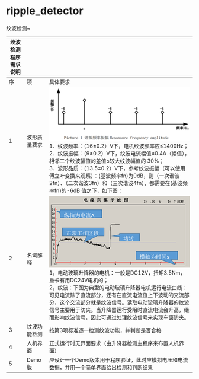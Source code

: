 # ripple_detector
纹波检测~



| 纹波检测程序需求说明 |              |                                                              |
| -------------------- | ------------ | ------------------------------------------------------------ |
| 序                   | 项           | 具体要求                                                     |
| 1                    | 波形质量要求 | ![img](.\imgs\README\clip_image002.png)        <br /> 1．纹波频率：（16±0.2）V下，电机纹波频率应≤1400Hz；       <br />  2．纹波振幅：（9±0.2）V下，纹波电流幅值≥0.4A（幅值），相邻二个纹波幅值的差值≤较大纹波幅值的 30%；           <br /> 3．波形品质：（13.5±0.2）V下，参考纹波振幅（可以使用傅立叶变换来观察）：(基波频率fn)为0dB，则（一次谐波2fn）、（二次谐波3fn）和（三次谐波4fn），都需要在(基波频率fn)的-6dB    值之下，如下图： |
| 2                    | 名词解释     | ![img](.\imgs\README\clip_image008.png)     <br />1，电动玻璃升降器的电机：一般是DC12V，扭矩3.5Nm，重卡有用DC24V电机的；         <br />2，纹波：下图为典型的电动玻璃升降器电机运行电流曲线：可见电流除了直流部分，还有在直流电流值上下波动的交流部分，这个交流部分就是纹波信号。读取电动玻璃升降器的纹波信号主要用于防夹。当升降器运行受阻时直流电流会升高，继而影响纹波信号，因此可通过处理纹波信号来实现车窗防夹。 |
| 3                    | 纹波功能检测 | 按第3项标准逐一检测纹波功能，并判断是否合格                  |
| 4                    | 人机界面     | 正式运行时无界面要求（由升降器检测主程序来布置人机界面）     |
| 5                    | Demo版       | 应设计一个Demo版本用于程序验证，此时应模拟电压和电流数据，并用一个简单界面给出检测和判断结果 |



